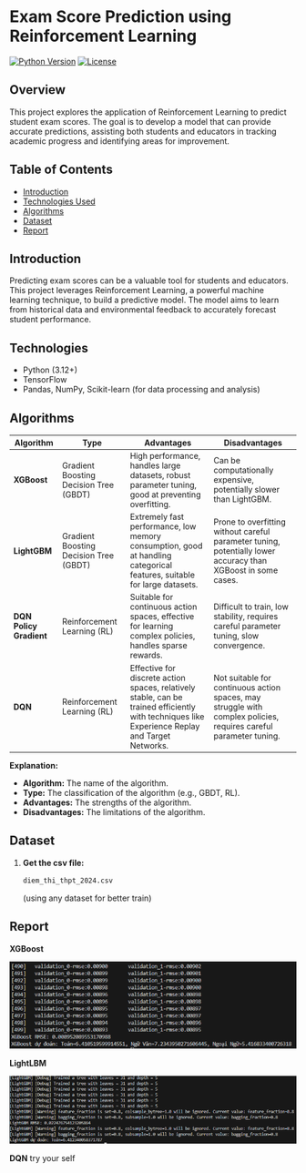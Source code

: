# Exam Score Prediction using Reinforcement Learning

[![Python Version](https://img.shields.io/badge/python-3.12%2B-blue.svg)](https://www.python.org/downloads/release/python-3120/)
[![License](https://img.shields.io/badge/license-MIT-green)](LICENSE)

## Overview

This project explores the application of Reinforcement Learning to predict student exam scores. The goal is to develop a model that can provide accurate predictions, assisting both students and educators in tracking academic progress and identifying areas for improvement.

## Table of Contents

- [Introduction](#introduction)
- [Technologies Used](#technologies-used)
- [Algorithms](#algorithms)
- [Dataset](#dataset)
- [Report](#report)

## Introduction

Predicting exam scores can be a valuable tool for students and educators. This project leverages Reinforcement Learning, a powerful machine learning technique, to build a predictive model. The model aims to learn from historical data and environmental feedback to accurately forecast student performance.

## Technologies

- Python (3.12+)
- TensorFlow
- Pandas, NumPy, Scikit-learn (for data processing and analysis)

## Algorithms

| Algorithm             | Type                                      | Advantages                                                                                                                                                                                                                            | Disadvantages                                                                                                                                                                                                                                             |
| --------------------- | ----------------------------------------- | ------------------------------------------------------------------------------------------------------------------------------------------------------------------------------------------------------------------------------------- | --------------------------------------------------------------------------------------------------------------------------------------------------------------------------------------------------------------------------------------------------------- |
| **XGBoost** | Gradient Boosting Decision Tree (GBDT)    | High performance, handles large datasets, robust parameter tuning, good at preventing overfitting.                                                                                                                                       | Can be computationally expensive, potentially slower than LightGBM.                                                                                                                                                                                                |
| **LightGBM** | Gradient Boosting Decision Tree (GBDT)    | Extremely fast performance, low memory consumption, good at handling categorical features, suitable for large datasets.                                                                                                                   | Prone to overfitting without careful parameter tuning, potentially lower accuracy than XGBoost in some cases.                                                                                                                                               |
| **DQN Policy Gradient** | Reinforcement Learning (RL)              | Suitable for continuous action spaces, effective for learning complex policies, handles sparse rewards.                                                                                                                                 | Difficult to train, low stability, requires careful parameter tuning, slow convergence.                                                                                                                                                                     |
| **DQN** | Reinforcement Learning (RL)              | Effective for discrete action spaces, relatively stable, can be trained efficiently with techniques like Experience Replay and Target Networks.                                                                                            | Not suitable for continuous action spaces, may struggle with complex policies, requires careful parameter tuning.                                                                                                                                               |

**Explanation:**

* **Algorithm:** The name of the algorithm.
* **Type:** The classification of the algorithm (e.g., GBDT, RL).
* **Advantages:** The strengths of the algorithm.
* **Disadvantages:** The limitations of the algorithm.

## Dataset

1.  **Get the csv file:**

    ```bash
    diem_thi_thpt_2024.csv
    ```

    (using any dataset for better train)

## Report
**XGBoost**
  
![XGBoost](report/XGBoost_Exam_Predict.png)

**LightLBM**

![LightLBM](report/LightLBM_Exam_Predict.png)

**DQN** try your self
